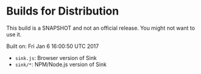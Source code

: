 # Builds for Distribution

This build is a SNAPSHOT and not an official release.  You might not want to use it.

Built on: Fri Jan  6 16:00:50 UTC 2017

* `sink.js`: Browser version of Sink
* `sink/*`: NPM/Node.js version of Sink
